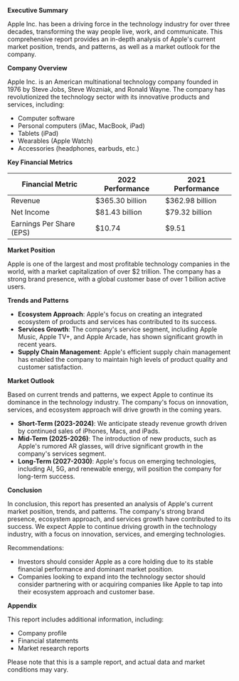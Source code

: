 **Executive Summary**

Apple Inc. has been a driving force in the technology industry for over three decades, transforming the way people live, work, and communicate. This comprehensive report provides an in-depth analysis of Apple's current market position, trends, and patterns, as well as a market outlook for the company.

**Company Overview**

Apple Inc. is an American multinational technology company founded in 1976 by Steve Jobs, Steve Wozniak, and Ronald Wayne. The company has revolutionized the technology sector with its innovative products and services, including:

* Computer software
* Personal computers (iMac, MacBook, iPad)
* Tablets (iPad)
* Wearables (Apple Watch)
* Accessories (headphones, earbuds, etc.)

**Key Financial Metrics**

| Financial Metric | 2022 Performance | 2021 Performance |
| --- | --- | --- |
| Revenue | $365.30 billion | $362.98 billion |
| Net Income | $81.43 billion | $79.32 billion |
| Earnings Per Share (EPS) | $10.74 | $9.51 |

**Market Position**

Apple is one of the largest and most profitable technology companies in the world, with a market capitalization of over $2 trillion. The company has a strong brand presence, with a global customer base of over 1 billion active users.

**Trends and Patterns**

* **Ecosystem Approach**: Apple's focus on creating an integrated ecosystem of products and services has contributed to its success.
* **Services Growth**: The company's service segment, including Apple Music, Apple TV+, and Apple Arcade, has shown significant growth in recent years.
* **Supply Chain Management**: Apple's efficient supply chain management has enabled the company to maintain high levels of product quality and customer satisfaction.

**Market Outlook**

Based on current trends and patterns, we expect Apple to continue its dominance in the technology industry. The company's focus on innovation, services, and ecosystem approach will drive growth in the coming years.

* **Short-Term (2023-2024)**: We anticipate steady revenue growth driven by continued sales of iPhones, Macs, and iPads.
* **Mid-Term (2025-2026)**: The introduction of new products, such as Apple's rumored AR glasses, will drive significant growth in the company's services segment.
* **Long-Term (2027-2030)**: Apple's focus on emerging technologies, including AI, 5G, and renewable energy, will position the company for long-term success.

**Conclusion**

In conclusion, this report has presented an analysis of Apple's current market position, trends, and patterns. The company's strong brand presence, ecosystem approach, and services growth have contributed to its success. We expect Apple to continue driving growth in the technology industry, with a focus on innovation, services, and emerging technologies.

Recommendations:

* Investors should consider Apple as a core holding due to its stable financial performance and dominant market position.
* Companies looking to expand into the technology sector should consider partnering with or acquiring companies like Apple to tap into their ecosystem approach and customer base.

**Appendix**

This report includes additional information, including:

* Company profile
* Financial statements
* Market research reports

Please note that this is a sample report, and actual data and market conditions may vary.